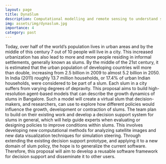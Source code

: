 ```yaml
---
layout: page
title: DynaSlum
description: Computational modelling and remote sensing to understand slum dynamics
img: assets/img/dynaslum.jpg
importance: 4
category: past
---
```


Today, over half of the world’s population lives in urban areas and by the middle of this century 7 out of 10 people will live in a city. This increased urbanization has also lead to more and more people residing in informal settlements, generally known as slums. By the middle of the 21st century, it is estimated that the urban population of developing countries will more than double, increasing from 2.5 billion in 2009 to almost 5.2 billion in 2050. In India (2011) roughly 13.7 million households, or 17.4% of urban Indian households, were considered to be part of a slum. Each slum in a city suffers from varying degrees of depravity. This proposal aims to build high-resolution agent-based models that can describe the growth dynamics of slums in Bangalore. Such a model will create a virtual slum that decision-makers, and researchers, can use to explore how different policies would influence the growth, development or contraction of slums. The team plan to build on their existing work and develop a decision support system for slums in general, which will help guide experts when evaluating or designing policies to improve conditions within slums. This involves developing new computational methods for analyzing satellite images and new data visualization techniques for simulation steering. Through extending the existing decision support prototype, and applying it to a new domain of slum policy, the hope is to generalize the current software. Therefore, this proposal will aim to develop a reusable software framework for decision support and disseminate it to other users.
